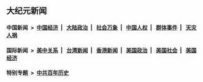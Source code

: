 ## 大纪元新闻

#### 中国新闻 &nbsp;>&nbsp; [中国经济](indexes/ncid283/README.md?09200445) &nbsp;| &nbsp; [大陆政治](indexes/ncid277/README.md?09200445) &nbsp;| &nbsp; [社会万象](indexes/ncid282/README.md?09200445) &nbsp;| &nbsp; [中国人权](indexes/ncid278/README.md?09200445) &nbsp;| &nbsp; [群体事件](indexes/ncid279/README.md?09200445) &nbsp;| &nbsp; [天灾人祸](indexes/ncid280/README.md?09200445)

#### 国际新闻 &nbsp;>&nbsp; [美中关系](indexes/nf1412576/README.md?09200445) &nbsp;| &nbsp; [台湾新闻](indexes/ncid1349361/README.md?09200445) &nbsp;| &nbsp; [香港新闻](indexes/ncid1349362/README.md?09200445) &nbsp;| &nbsp; [美国政治](indexes/ncid1078159/README.md?09200445) &nbsp;| &nbsp; [美国社会](indexes/ncid1078160/README.md?09200445) &nbsp;| &nbsp; [美国经济](indexes/ncid1078158/README.md?09200445)

#### 特别专题 &nbsp;>&nbsp; [中共百年历史](https://github.com/easy2view/epoch-special/blob/master/README.md?09200445)  
